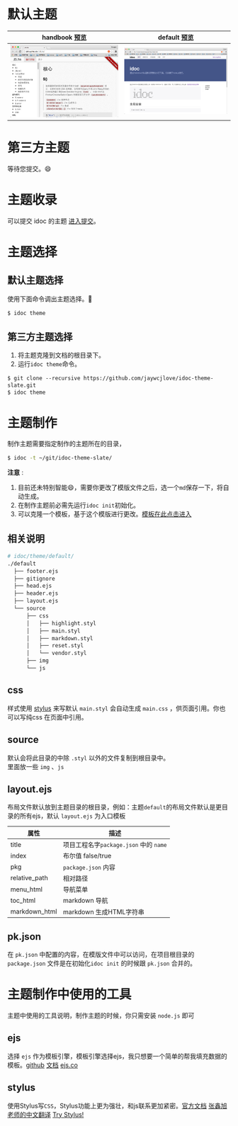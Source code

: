 # 默认主题

| handbook [预览](http://jslite.github.io/JSLite/) | default [预览](http://jaywcjlove.github.io/idoc) |
| ---- | ---- |
| <img style="width: 400px;" src="img/handbook.png"> | <img style="width: 400px;" src="img/default.png"> |


# 第三方主题

等待您提交。😄

# 主题收录

可以提交 idoc 的主题 [进入提交](https://github.com/jaywcjlove/idoc/issues)。

# 主题选择

## 默认主题选择

使用下面命令调出主题选择。💯

```bash
$ idoc theme
```

## 第三方主题选择

1. 将主题克隆到文档的根目录下。
2. 运行`idoc theme`命令。

```
$ git clone --recursive https://github.com/jaywcjlove/idoc-theme-slate.git
$ idoc theme
```

# 主题制作

制作主题需要指定制作的主题所在的目录，

```sh
$ idoc -t ~/git/idoc-theme-slate/
```

**注意** :
1. 目前还未特别智能😄，需要你更改了模版文件之后，选一个`md`保存一下，将自动生成。
2. 在制作主题前必需先运行`idoc init`初始化。
3. 可以克隆一个模板，基于这个模版进行更改。[模板在此点击进入](https://github.com/jaywcjlove/idoc-theme-slate)

## 相关说明

```bash
# idoc/theme/default/
./default
  ├── footer.ejs
  ├── gitignore
  ├── head.ejs
  ├── header.ejs
  ├── layout.ejs
  └── source
      ├── css
      │   ├── highlight.styl
      │   ├── main.styl
      │   ├── markdown.styl
      │   ├── reset.styl
      │   └── vendor.styl
      ├── img
      └── js
```

## css

样式使用 [stylus](http://learnboost.github.io/stylus/) 来写默认 `main.styl` 会自动生成 `main.css` ，供页面引用。你也可以写纯css 在页面中引用。

## source

默认会将此目录的中除 `.styl` 以外的文件复制到根目录中。  
里面放一些 `img` 、`js`  

## layout.ejs

布局文件默认放到主题目录的根目录，例如：主题`default`的布局文件默认是更目录的所有ejs，默认 `layout.ejs` 为入口模板

| 属性 | 描述 |
| ---- | ---- |
| title | 项目工程名字`package.json` 中的 `name` |
| index | 布尔值 false/true |
| pkg | `package.json` 内容 |
| relative_path | 相对路径 |
| menu_html | 导航菜单 |
| toc_html | markdown 导航 |
| markdown_html | markdown 生成HTML字符串 |

## pk.json
 
在 `pk.json` 中配置的内容，在模版文件中可以访问，在项目根目录的 `package.json` 文件是在初始化`idoc init` 的时候跟 `pk.json` 合并的。

# 主题制作中使用的工具

主题中使用的工具说明，制作主题的时候，你只需安装 `node.js` 即可

## ejs 

选择 `ejs` 作为模板引擎，模板引擎选择ejs，我只想要一个简单的帮我填充数据的模板。[github](https://github.com/tj/ejs) [文档](http://www.embeddedjs.com/) [ejs.co](http://ejs.co/)

## stylus 

使用Stylus写`CSS`，Stylus功能上更为强壮，和js联系更加紧密。[官方文档](http://learnboost.github.io/stylus/) [张鑫旭老师的中文翻译](http://www.zhangxinxu.com/jq/stylus/) [Try Stylus!](http://learnboost.github.io/stylus/try.html)